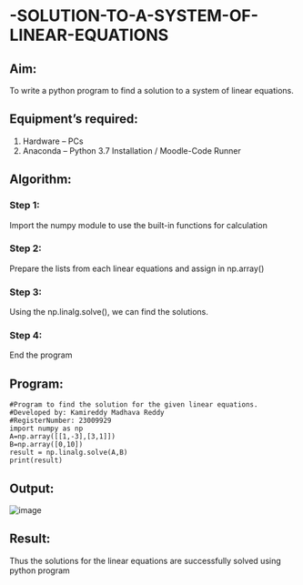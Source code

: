 # -SOLUTION-TO-A-SYSTEM-OF-LINEAR-EQUATIONS
## Aim:
To write a python program to find a solution to a system of linear equations.
## Equipment’s required:
1. 	Hardware – PCs
2. 	Anaconda – Python 3.7 Installation / Moodle-Code Runner
## Algorithm:
### Step 1: 
Import the numpy module to use the built-in functions for calculation
### Step 2: 
Prepare the lists from each linear equations and assign in np.array()
### Step 3: 
Using the np.linalg.solve(), we can find the solutions.
### Step 4: 
End the program
## Program:
```
#Program to find the solution for the given linear equations.
#Developed by: Kamireddy Madhava Reddy
#RegisterNumber: 23009929
import numpy as np
A=np.array([[1,-3],[3,1]])
B=np.array([0,10])
result = np.linalg.solve(A,B)
print(result)
```
## Output:
![image](https://github.com/Madhavareddy09/-SOLUTION-TO-A-SYSTEM-OF-LINEAR-EQUATIONS/assets/145742470/6036a26d-1501-4b9f-a998-4cd7f8f35ed7)

## Result: 
Thus the solutions for the linear equations are successfully solved using python program

